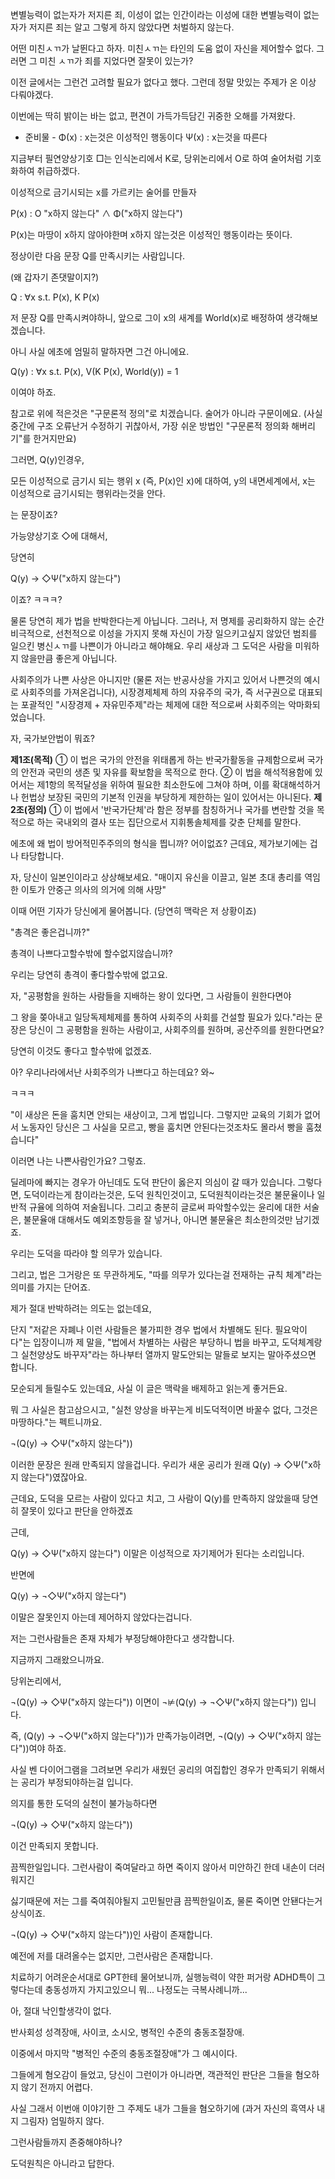 변별능력이 없는자가 저지른 죄,
이성이 없는 인간이라는
이성에 대한 변별능력이 없는 자가 저지른 죄는
알고 그렇게 하지 않았다면 처벌하지 않는다.

어떤 미친ㅅㄲ가 날뛴다고 하자.
미친ㅅㄲ는 타인의 도움 없이 자신을 제어할수 없다.
그러면 그 미친 ㅅㄲ가 죄를 지었다면 잘못이 있는가?

이전 글에서는 그런건 고려할 필요가 없다고 했다.
그런데 정말 맛있는 주제가 온 이상 다뤄야겠다.

이번에는 딱히 밝이는 바는 없고, 편견이 가득가득담긴 귀중한 오해를 가져왔다.







 - 준비물 - 
Φ(x) : x는것은 이성적인 행동이다
Ψ(x) : x는것을 따른다

지금부터 필연양상기호 □는
인식논리에서 K로, 당위논리에서 O로 하여 술어처럼 기호화하여 취급하겠다.

이성적으로 금기시되는 x를 가르키는 술어를 만들자

P(x) : O "x하지 않는다" ∧ Φ("x하지 않는다")

P(x)는 마땅이 x하지 않아야한며 x하지 않는것은 이성적인 행동이라는 뜻이다.








정상이란 다음 문장 Q를 만족시키는 사람입니다.

(왜 갑자기 존댓말이지?)

Q : ∀x s.t. P(x), K P(x)

저 문장 Q를 만족시켜야하니, 앞으로 그이 x의 새계를 World(x)로 배정하여 생각해보겠습니다.

아니 사실 에초에 엄밀히 말하자면 그건 아니에요.

Q(y) : ∀x s.t. P(x), V(K P(x), World(y)) = 1

이여야 하죠.








참고로 위에 적은것은 "구문론적 정의"로 치겠습니다. 술어가 아니라 구문이에요. (사실 중간에 구조 오류난거 수정하기 귀찮아서, 가장 쉬운 방법인 "구문론적 정의화 해버리기"를 한거지만요)

그러면, Q(y)인경우,

모든 이성적으로 금기시 되는 행위 x (즉, P(x)인 x)에 대하여, y의 내면세계에서, x는 이성적으로 금기시되는 행위라는것을 안다.

는 문장이죠?

가능양상기호 ◇에 대해서,

당연히






Q(y) → ◇Ψ("x하지 않는다")

이죠? ㅋㅋㅋ?

물론 당연히 제가 법을 반박한다는게 아닙니다.
그러나, 저 명제를 공리화하지 않는 순간 비극적으로, 선천적으로 이성을 가지지 못해 자신이 가장 일으키고싶지 않았던 범죄를 일으킨 병신ㅅㄲ를 나쁜이가 아니라고 해야해요.
우리 새상과 그 도덕은 사람을 미워하지 않을만큼 좋은게 아닙니다.











사회주의가 나쁜 사상은 아니지만 (물론 저는 반공사상을 가지고 있어서 나쁜것의 예시로 사회주의를 가져온겁니다), 시장경제체제 하의 자유주의 국가,
즉 서구권으로 대표되는 포괄적인 "시장경제 + 자유민주제"라는 체제에 대한 적으로써 사회주의는 악마화되었습니다.

자, 국가보안법이 뭐죠?














**제1조(목적)**
① 이 법은 국가의 안전을 위태롭게 하는 반국가활동을 규제함으로써 국가의 안전과 국민의 생존 및 자유를 확보함을 목적으로 한다.
② 이 법을 해석적용함에 있어서는 제1항의 목적달성을 위하여 필요한 최소한도에 그쳐야 하며, 이를 확대해석하거나 헌법상 보장된 국민의 기본적 인권을 부당하게 제한하는 일이 있어서는 아니된다.
**제2조(정의)**
① 이 법에서 '반국가단체'라 함은 정부를 참칭하거나 국가를 변란할 것을 목적으로 하는 국내외의 결사 또는 집단으로서 지휘통솔체제를 갖춘 단체를 말한다.

에초에 왜 법이 방어적민주주의의 형식을 띕니까? 어이없죠? 근데요, 제가보기에는 겁나 타당합니다.






자, 당신이 일본인이라고 상상해보세요.
"매이지 유신을 이끌고, 일본 초대 총리를 역임한 이토가 안중근 의사의 의거에 의해 사망"

이때 어떤 기자가 당신에게 물어봅니다. (당연히 맥락은 저 상황이죠)

"총격은 좋은겁니까?"

총격이 나쁘다고할수밖에 할수없지않습니까?

우리는 당연히 총격이 좋다할수밖에 없고요.

자, "공평함을 원하는 사람들을 지배하는 왕이 있다면, 그 사람들이 원한다면야







그 왕을 쫒아내고 일당독제체제를 통하여 사회주의 사회를 건설할 필요가 있다."라는 문장은 당신이 그 공평함을 원하는 사람이고, 사회주의를 원하며, 공산주의를 원한다면요?

당연히 이것도 좋다고 할수밖에 없겠죠.

아? 우리나라에서난 사회주의가 나쁘다고 하는데요? 와~

ㅋㅋㅋ

"이 새상은 돈을 훔치면 안되는 새상이고, 그게 법입니다. 그렇지만 교육의 기회가 없어서 노동자인 당신은 그 사실을 모르고, 빵을 훔치면 안된다는것조차도 몰라서 빵을 훔쳤습니다"






이러면 나는 나쁜사람인가요? 그렇죠.

딜레마에 빠지는 경우가 아닌데도 도덕 판단이 옳은지 의심이 갈 때가 있습니다.
그렇다면, 도덕이라는게 참이라는것은, 도덕 원칙인것이고, 도덕원칙이라는것은 불문율이나 일반적 규율에 의하여 저술됩니다.
그리고 충분히 글로써 파악할수있는 윤리에 대한 서술은, 불문율애 대해서도 예외조항등을 잘 넣거나, 아니면 불문율은 최소한의것만 남기겠죠.

우리는 도덕을 따라야 할 의무가 있습니다.

그리고, 법은 그거랑은 또 무관하게도, "따를 의무가 있다는걸 전재하는 규칙 체계"라는 의미를 가지는 단어죠.






제가 절대 반박하려는 의도는 없는데요, 

단지 "저같은 자폐나 이런 사람들은 불가피한 경우 법에서 차별해도 된다. 필요악이다"는 입장이니까 제 말을, "법에서 차별하는 사람은 부당하니 법을 바꾸고, 도덕체계랑 그 실천양상도 바꾸자"라는 하나부터 열까지 말도안되는 말들로 보지는 말아주셨으면 합니다.

모순되게 들릴수도 있는데요, 사실 이 글은 맥락을 배제하고 읽는게 좋거든요.

뭐 그 사실은 참고삼으시고, "실천 양상을 바꾸는게 비도덕적이면 바꿀수 없다, 그것은 마땅하다."는 펙트니까요.







¬(Q(y) → ◇Ψ("x하지 않는다"))

이러한 문장은 원래 만족되지 않을겁니다. 우리가 새운 공리가 원래 Q(y) → ◇Ψ("x하지 않는다")였잖아요.

근데요, 도덕을 모르는 사람이 있다고 치고, 그 사람이 Q(y)를 만족하지 않았을때 당연히 잘못이 있다고 판단을 안하겠죠

근데,

Q(y) → ◇Ψ("x하지 않는다")
이말은 이성적으로 자기제어가 된다는 소리입니다.








반면에

Q(y) → ¬◇Ψ("x하지 않는다")

이말은 잘못인지 아는데 제어하지 않았다는겁니다.

저는 그런사람들은 존재 자체가 부정당해야한다고 생각합니다.

지금까지 그래왔으니까요.

당위논리에서,

¬(Q(y) → ◇Ψ("x하지 않는다")) 이면이 ¬⊭(Q(y) → ¬◇Ψ("x하지 않는다")) 입니다.







즉, (Q(y) → ¬◇Ψ("x하지 않는다"))가 만족가능이려면, ¬(Q(y) → ◇Ψ("x하지 않는다"))여야 하죠.

사실 벤 다이어그램을 그려보면 우리가 새웠던 공리의 여집합인 경우가 만족되기 위해서는 공리가 부정되야하는걸 입니다.

의지를 통한 도덕의 실천이 불가능하다면 

¬(Q(y) → ◇Ψ("x하지 않는다"))

이건 만족되지 못합니다.

끔찍한일입니다. 그런사람이 죽여달라고 하면 죽이지 않아서 미안하긴 한데 내손이 더러워지긴







싫기때문에 저는 그를 죽여줘야될지 고민될만큼 끔찍한일이죠, 물론 죽이면 안됀다는거 상식이죠.

¬(Q(y) → ◇Ψ("x하지 않는다"))인 사람이 존재합니다.

예전에 저를 대려올수는 없지만, 그런사람은 존재합니다.

치료하기 어려운순서대로 GPT한테 물어보니까, 실행능력이 약한 퍼거랑 ADHD특이 그렇다는데 충동성까지 가지고있으니 뭐... 나정도는 극복사례니까...

아, 절대 낙인할생각이 없다.








반사회성 성격장애, 사이코, 소시오, 병적인 수준의 충동조절장애.

이중에서 마지막 "병적인 수준의 충동조절장애"가 그 예시이다.

그들에게 혐오감이 들었고, 당신이 그런이가 아니라면, 객관적인 판단은 그들을 혐오하지 않기 전까지 어렵다.

사실 그래서 이번애 이야기한 그 주제도 내가 그들을 혐오하기에 (과거 자신의 흑역사 내지 그림자) 엄밀하지 않다.

그런사람들까지 존중해야하나?

도덕원칙은 아니라고 답한다.